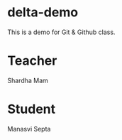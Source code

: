 # delta-demo
This is a demo for Git &amp; Github class.

# Teacher
Shardha Mam

# Student
Manasvi Septa
